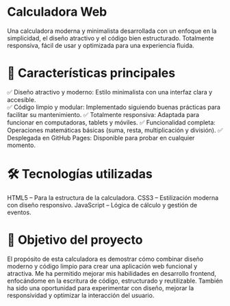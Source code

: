 # Calculadora Web
Una calculadora moderna y minimalista desarrollada con un enfoque en la simplicidad, el diseño atractivo y el código bien estructurado. Totalmente responsiva, fácil de usar y optimizada para una experiencia fluida. 

# 🚀 Características principales
✅ Diseño atractivo y moderno: Estilo minimalista con una interfaz clara y accesible.  
✅ Código limpio y modular: Implementado siguiendo buenas prácticas para facilitar su mantenimiento.
✅ Totalmente responsiva: Adaptada para funcionar en computadoras, tablets y móviles.
✅ Funcionalidad completa: Operaciones matemáticas básicas (suma, resta, multiplicación y división).
✅ Desplegada en GitHub Pages: Disponible para probar en cualquier momento.

# 🛠 Tecnologías utilizadas
HTML5 – Para la estructura de la calculadora.
CSS3 – Estilización moderna con diseño responsivo.
JavaScript – Lógica de cálculo y gestión de eventos.

# 🎯 Objetivo del proyecto
El propósito de esta calculadora es demostrar cómo combinar diseño moderno y código limpio para crear una aplicación web funcional y atractiva. Me ha permitido mejorar mis habilidades en desarrollo frontend, enfocándome en la escritura de código, estructurado y reutilizable. También ha sido una oportunidad para experimentar con diseño, mejorar la responsividad y optimizar la interacción del usuario.
